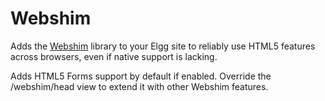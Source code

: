 Webshim
=======

Adds the [Webshim](http://afarkas.github.io/webshim/demos/index.html) library to your Elgg site to reliably use HTML5 features across browsers, even if native support is lacking.

Adds HTML5 Forms support by default if enabled. Override the /webshim/head view to extend it with other Webshim features.
 

